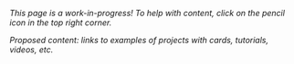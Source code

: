 _This page is a work-in-progress! To help with content, click on the pencil icon in the top right corner._

_Proposed content: links to examples of projects with cards, tutorials, videos, etc._